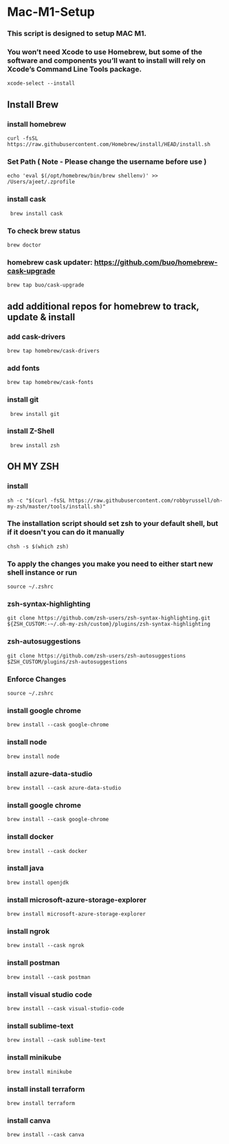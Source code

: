# Mac-M1-Setup

### This script is designed to setup MAC M1.  

### You won’t need Xcode to use Homebrew, but some of the software and components you’ll want to install will rely on Xcode’s Command Line Tools package.
``` xcode-select --install ```

## Install Brew 
### install homebrew
``` curl -fsSL https://raw.githubusercontent.com/Homebrew/install/HEAD/install.sh ```

### Set Path ( Note - Please change the username before use )
``` echo 'eval $(/opt/homebrew/bin/brew shellenv)' >> /Users/ajeet/.zprofile ```

### install cask
``` brew install cask```
### To check brew status 
``` brew doctor ```
### homebrew cask updater: https://github.com/buo/homebrew-cask-upgrade
``` brew tap buo/cask-upgrade ```

## add additional repos for homebrew to track, update & install
### add cask-drivers
``` brew tap homebrew/cask-drivers ```
### add fonts
``` brew tap homebrew/cask-fonts ```

### install git
``` brew install git```

### install Z-Shell
``` brew install zsh```

## OH MY ZSH
### install
``` sh -c "$(curl -fsSL https://raw.githubusercontent.com/robbyrussell/oh-my-zsh/master/tools/install.sh)" ```

### The installation script should set zsh to your default shell, but if it doesn't you can do it manually
``` chsh -s $(which zsh) ```

### To apply the changes you make you need to either start new shell instance or run
``` source ~/.zshrc ```

### zsh-syntax-highlighting
``` git clone https://github.com/zsh-users/zsh-syntax-highlighting.git ${ZSH_CUSTOM:-~/.oh-my-zsh/custom}/plugins/zsh-syntax-highlighting ```

### zsh-autosuggestions
``` git clone https://github.com/zsh-users/zsh-autosuggestions $ZSH_CUSTOM/plugins/zsh-autosuggestions ```

### Enforce Changes
``` source ~/.zshrc ```

### install google chrome 
``` brew install --cask google-chrome ```

### install node
``` brew install node ```

### install azure-data-studio
``` brew install --cask azure-data-studio ```

### install google chrome 
``` brew install --cask google-chrome ```

### install docker
``` brew install --cask docker ```

### install java
``` brew install openjdk ```

### install microsoft-azure-storage-explorer
``` brew install microsoft-azure-storage-explorer ```

### install ngrok
``` brew install --cask ngrok ```

### install postman
``` brew install --cask postman ```

### install visual studio code
``` brew install --cask visual-studio-code ```

### install sublime-text
``` brew install --cask sublime-text ```

### install minikube 
``` brew install minikube ```

### install install terraform
``` brew install terraform ```

### install canva
``` brew install --cask canva ```
